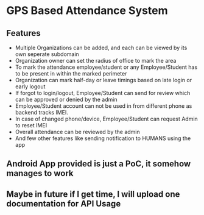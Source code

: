 # GPS Based Attendance System

## Features
* Multiple Organizations can be added, and each can be viewed by its own seperate subdomain
* Organization owner can set the radius of office to mark the area
* To mark the attendance employee/student or any Employee/Student has to be present in within the marked perimeter
* Organization can mark half-day or leave timings based on late login or early logout
* If forgot to login/logout, Employee/Student can send for review which can be approved or denied by the admin
* Employee/Student account can not be used in from different phone as backend tracks IMEI.
* In case of changed phone/device, Employee/Student can request Admin to reset IMEI
* Overall attendance can be reviewed by the admin
* And few other features like sending notification to HUMANS using the app

## Android App provided is just a PoC, it somehow manages to work
## Maybe in future if I get time, I will upload one documentation for API Usage
